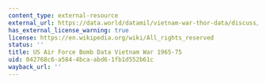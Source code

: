 ```yaml
---
content_type: external-resource
external_url: https://data.world/datamil/vietnam-war-thor-data/discuss/vietnam-war-thor-data/gftdgyjz
has_external_license_warning: true
license: https://en.wikipedia.org/wiki/All_rights_reserved
status: ''
title: US Air Force Bomb Data Vietnam War 1965-75
uid: 042768c6-a584-4bca-abd6-1fb1d552b61c
wayback_url: ''
---
```

